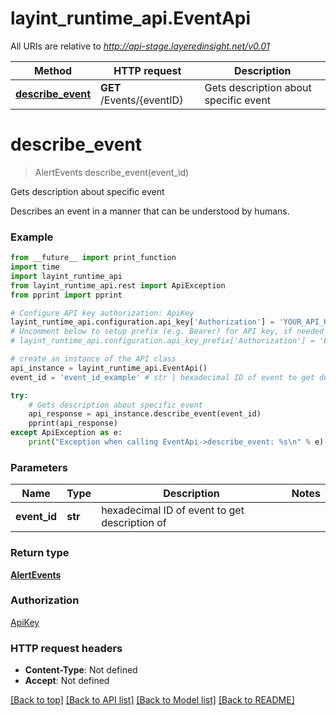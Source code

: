 # layint_runtime_api.EventApi

All URIs are relative to *http://api-stage.layeredinsight.net/v0.01*

Method | HTTP request | Description
------------- | ------------- | -------------
[**describe_event**](EventApi.md#describe_event) | **GET** /Events/{eventID} | Gets description about specific event


# **describe_event**
> AlertEvents describe_event(event_id)

Gets description about specific event

Describes an event in a manner that can be understood by humans.

### Example 
```python
from __future__ import print_function
import time
import layint_runtime_api
from layint_runtime_api.rest import ApiException
from pprint import pprint

# Configure API key authorization: ApiKey
layint_runtime_api.configuration.api_key['Authorization'] = 'YOUR_API_KEY'
# Uncomment below to setup prefix (e.g. Bearer) for API key, if needed
# layint_runtime_api.configuration.api_key_prefix['Authorization'] = 'Bearer'

# create an instance of the API class
api_instance = layint_runtime_api.EventApi()
event_id = 'event_id_example' # str | hexadecimal ID of event to get description of

try: 
    # Gets description about specific event
    api_response = api_instance.describe_event(event_id)
    pprint(api_response)
except ApiException as e:
    print("Exception when calling EventApi->describe_event: %s\n" % e)
```

### Parameters

Name | Type | Description  | Notes
------------- | ------------- | ------------- | -------------
 **event_id** | **str**| hexadecimal ID of event to get description of | 

### Return type

[**AlertEvents**](AlertEvents.md)

### Authorization

[ApiKey](../README.md#ApiKey)

### HTTP request headers

 - **Content-Type**: Not defined
 - **Accept**: Not defined

[[Back to top]](#) [[Back to API list]](../README.md#documentation-for-api-endpoints) [[Back to Model list]](../README.md#documentation-for-models) [[Back to README]](../README.md)

